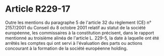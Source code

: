 # Article R229-17

Outre les mentions du paragraphe 5 de l'article 32 du règlement (CE) n° 2157/2001 du Conseil du 8 octobre 2001 relatif au statut de la société européenne, les commissaires à la constitution précisent, dans le rapport mentionné au troisième alinéa de l'article L. 229-5, la date à laquelle ont été arrêtés les comptes qui ont servi à l'évaluation des parts ou actions concourant à la formation de la société européenne holding.

